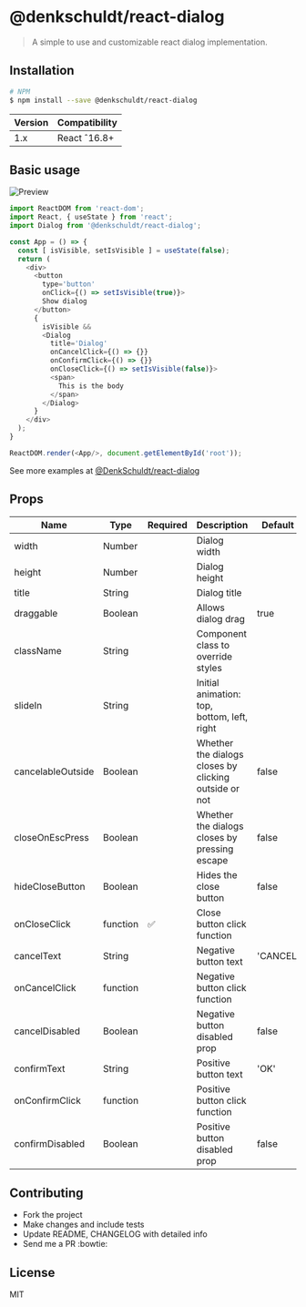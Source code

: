 
# @denkschuldt/react-dialog

> A simple to use and customizable react dialog implementation.

## Installation
```bash
# NPM
$ npm install --save @denkschuldt/react-dialog
```
|Version     | Compatibility|
|------------|--------------|
|1.x         | React ˆ16.8+ |

## Basic usage

<img
  src="./demo.gif"
  alt="Preview"/>

```javascript
import ReactDOM from 'react-dom';
import React, { useState } from 'react';
import Dialog from '@denkschuldt/react-dialog';

const App = () => {
  const [ isVisible, setIsVisible ] = useState(false);
  return (
    <div>
      <button
        type='button'
        onClick={() => setIsVisible(true)}>
        Show dialog
      </button>
      {
        isVisible &&
        <Dialog
          title='Dialog'
          onCancelClick={() => {}}
          onConfirmClick={() => {}}
          onCloseClick={() => setIsVisible(false)}>
          <span>
            This is the body
          </span>
        </Dialog>
      }
    </div>
  );
}

ReactDOM.render(<App/>, document.getElementById('root'));

```
See more examples at [@DenkSchuldt/react-dialog](https://denkschuldt.github.io/react-dialog)

## Props

| Name              | Type     | Required           | Description                                           | Default |
|-------------------|----------|--------------------|-------------------------------------------------------|---------|
| width             | Number   |                    | Dialog width                                          |         |
| height            | Number   |                    | Dialog height                                         |         |
| title             | String   |                    | Dialog title                                          |         |
| draggable         | Boolean  |                    | Allows dialog drag                                    | true    |
| className         | String   |                    | Component class to override styles                    |         |
| slideIn           | String   |                    | Initial animation: top, bottom, left, right           |         |
| cancelableOutside | Boolean  |                    | Whether the dialogs closes by clicking outside or not | false   |
| closeOnEscPress   | Boolean  |                    | Whether the dialogs closes by pressing escape         | false   |
| hideCloseButton   | Boolean  |                    | Hides the close button                                | false   |
| onCloseClick      | function | :white_check_mark: | Close button click function                           |         |
| cancelText        | String   |                    | Negative button text                                  | 'CANCEL'|
| onCancelClick     | function |                    | Negative button click function                        |         |
| cancelDisabled    | Boolean  |                    | Negative button disabled prop                         | false   |
| confirmText       | String   |                    | Positive button text                                  | 'OK'    |
| onConfirmClick    | function |                    | Positive button click function                        |         |
| confirmDisabled   | Boolean  |                    | Positive button disabled prop                         | false   |


## Contributing
* Fork the project
* Make changes and include tests
* Update README, CHANGELOG with detailed info
* Send me a PR :bowtie:


## License

MIT
